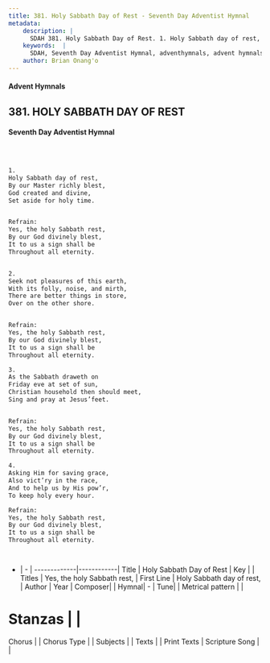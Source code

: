 ```yaml
---
title: 381. Holy Sabbath Day of Rest - Seventh Day Adventist Hymnal
metadata:
    description: |
      SDAH 381. Holy Sabbath Day of Rest. 1. Holy Sabbath day of rest, By our Master richly blest, God created and divine, Set aside for holy time. 
    keywords:  |
      SDAH, Seventh Day Adventist Hymnal, adventhymnals, advent hymnals, Holy Sabbath Day of Rest, Holy Sabbath day of rest, ,Yes, the holy Sabbath rest,
    author: Brian Onang'o
---
```


#### Advent Hymnals
## 381. HOLY SABBATH DAY OF REST
#### Seventh Day Adventist Hymnal

```txt



1.
Holy Sabbath day of rest,
By our Master richly blest,
God created and divine,
Set aside for holy time.


Refrain:
Yes, the holy Sabbath rest,
By our God divinely blest,
It to us a sign shall be
Throughout all eternity.


2.
Seek not pleasures of this earth,
With its folly, noise, and mirth,
There are better things in store,
Over on the other shore.


Refrain:
Yes, the holy Sabbath rest,
By our God divinely blest,
It to us a sign shall be
Throughout all eternity.

3.
As the Sabbath draweth on
Friday eve at set of sun,
Christian household then should meet,
Sing and pray at Jesus’feet.


Refrain:
Yes, the holy Sabbath rest,
By our God divinely blest,
It to us a sign shall be
Throughout all eternity.

4.
Asking Him for saving grace,
Also vict’ry in the race,
And to help us by His pow’r,
To keep holy every hour.

Refrain:
Yes, the holy Sabbath rest,
By our God divinely blest,
It to us a sign shall be
Throughout all eternity.




```

- |   -  |
-------------|------------|
Title | Holy Sabbath Day of Rest |
Key |  |
Titles | Yes, the holy Sabbath rest, |
First Line | Holy Sabbath day of rest, |
Author | 
Year | 
Composer|  |
Hymnal|  - |
Tune|  |
Metrical pattern | |
# Stanzas |  |
Chorus |  |
Chorus Type |  |
Subjects |  |
Texts |  |
Print Texts | 
Scripture Song |  |
  
